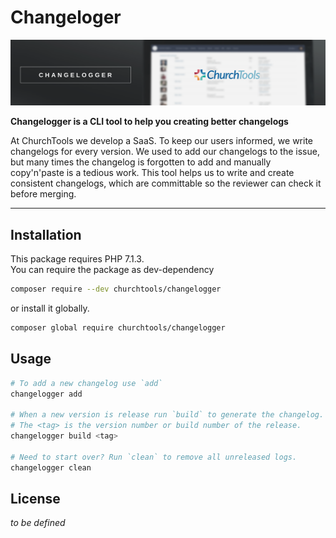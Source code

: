 # Changeloger

![Changelogger Banner](./assets/banner.png)

**Changelogger is a CLI tool to help you creating better changelogs**

At ChurchTools we develop a SaaS. To keep our users informed, we write changelogs for every version. We used to add our changelogs to the issue, but many times the changelog is forgotten to add and manually copy'n'paste is a tedious work. This tool helps us to write and create consistent changelogs, which are committable so the reviewer can check it before merging.

***

## Installation

This package requires PHP 7.1.3.  
You can require the package as dev-dependency

```bash
composer require --dev churchtools/changelogger
```
or install it globally.

```bash
composer global require churchtools/changelogger
```

## Usage

```bash
# To add a new changelog use `add`
changelogger add

# When a new version is release run `build` to generate the changelog.
# The <tag> is the version number or build number of the release.
changelogger build <tag>

# Need to start over? Run `clean` to remove all unreleased logs.
changelogger clean
```

## License

_to be defined_
